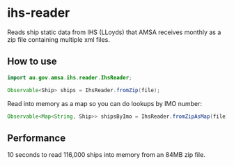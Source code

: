 ihs-reader
==================
Reads ship static data from IHS (LLoyds) that AMSA 
receives monthly as a zip file containing multiple xml files.

How to use
-------------
```java
import au.gov.amsa.ihs.reader.IhsReader;

Observable<Ship> ships = IhsReader.fromZip(file);
```

Read into memory as a map so you can do lookups by IMO number:
```java
Observable<Map<String, Ship>> shipsByImo = IhsReader.fromZipAsMap(file);
```

Performance
-----------------
10 seconds to read 116,000 ships into memory from an 84MB zip file. 
